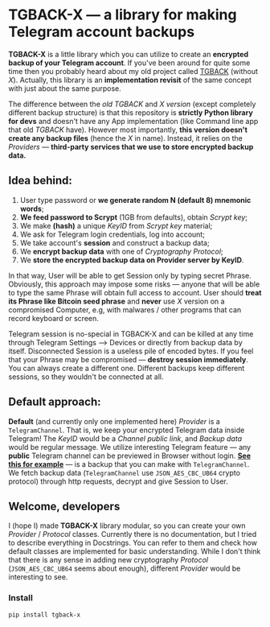 # TGBACK-X — a library for making Telegram account backups

**TGBACK-X** is a little library which you can utilize to create an **encrypted backup of your Telegram account**. If you've been around for quite some time then you probably heard about my old project called [TGBACK](https://github.com/NotStatilko/tgback) (without *X*). Actually, this library is an **implementation revisit** of the same concept with just about the same purpose.

The difference between the *old TGBACK* and *X version* (except completely different backup structure) is that this repository is **strictly Python library for devs** and doesn't have any App implementation (like Command line app that old *TGBACK* have). However most importantly, **this version doesn't create any backup files** (hence the *X* in name). Instead, it relies on the *Providers* — **third-party services that we use to store encrypted backup data.**

## **Idea behind:**

1. User type password or **we generate random N (default 8) mnemonic words**;
2. **We feed password to Scrypt** (1GB from defaults), obtain *Scrypt key*;
3. We make **(hash)** a unique *KeyID* from *Scrypt key* material;
4. We ask for Telegram login credentials, log into account;
5. We take account's **session** and construct a backup data;
6. We **encrypt backup data** with one of *Cryptography Protocol*;
7. We **store the encrypted backup data on Provider server by KeyID**.

In that way, User will be able to get Session only by typing secret Phrase. Obviously, this approach may impose some risks — anyone that will be able to type the same Phrase will obtain full access to account. User should **treat its Phrase like Bitcoin seed phrase** and **never** use *X* version on a compromised Computer, e.g, with malwares / other programs that can record keyboard or screen.

Telegram session is no-special in TGBACK-X and can be killed at any time through Telegram Settings —> Devices or directly from backup data by itself. Disconnected Session is a useless pile of encoded bytes. If you feel that your Phrase may be compromised — **destroy session immediately**. You can always create a different one. Different backups keep different sessions, so they wouldn't be connected at all.

## **Default approach:**

**Default** (and currently only one implemented here) *Provider* is a `TelegramChannel`. That is, we keep your encrypted Telegram data inside Telegram! The *KeyID* would be a *Channel public link*, and *Backup data* would be regular message. We utilize interesting Telegram feature — any **public** Telegram channel can be previewed in Browser without login. [**See this for example**](https://t.me/s/X3KEK3ELMZDDJ5KXEIJMEH65L4CJCMAY) — is a backup that you can make with `TelegramChannel`. We fetch backup data (`TelegramChannel` use `JSON_AES_CBC_UB64` crypto protocol) through http requests, decrypt and give Session to User.

## Welcome, developers

I (hope I) made **TGBACK-X** library modular, so you can create your own *Provider* / *Protocol* classes. Currently there is no documentation, but I tried to describe everything in Docstrings. You can refer to them and check how default classes are implemented for basic understanding. While I don't think that there is any sense in adding new cryptography *Protocol* (`JSON_AES_CBC_UB64` seems about enough), different *Provider* would be interesting to see.

### Install
```
pip install tgback-x
```
